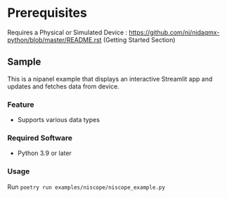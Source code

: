 Prerequisites 
===============
Requires a Physical or Simulated Device : https://github.com/ni/nidaqmx-python/blob/master/README.rst (Getting Started Section)

## Sample

This is a nipanel example that displays an interactive Streamlit app and updates and fetches data from device.

### Feature

- Supports various data types

### Required Software

- Python 3.9 or later

### Usage

Run `poetry run examples/niscope/niscope_example.py`

